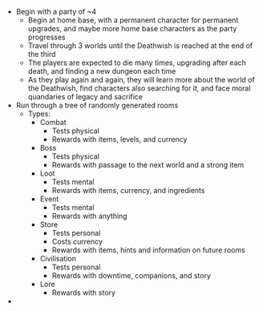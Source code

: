 - Begin with a party of ~4
	- Begin at home base, with a permanent character for permanent upgrades, and maybe more home base characters as the party progresses
	- Travel through 3 worlds until the Deathwish is reached at the end of the third
	- The players are expected to die many times, upgrading after each death, and finding a new dungeon each time
	- As they play again and again, they will learn more about the world of the Deathwish, find characters also searching for it, and face moral quandaries of legacy and sacrifice
- Run through a tree of randomly generated rooms
    - Types:
	    - Combat
		    - Tests physical
		    - Rewards with items, levels, and currency
	    - Boss
		    - Tests physical
		    - Rewards with passage to the next world and a strong item
	    - Loot
		    - Tests mental
		    - Rewards with items, currency, and ingredients
	    - Event
		    - Tests mental
		    - Rewards with anything
	    - Store
		    - Tests personal
		    - Costs currency
		    - Rewards with items, hints and information on future rooms
	    - Civilisation
		    - Tests personal
		    - Rewards with downtime, companions, and story
		- Lore
			- Rewards with story
- 